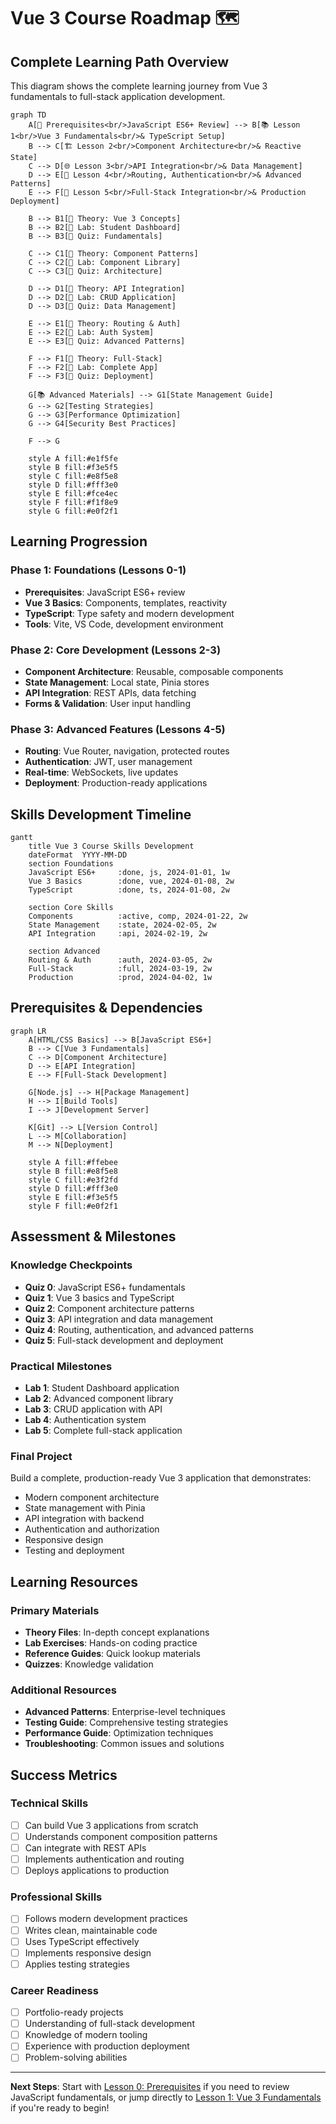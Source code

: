 # Vue 3 Course Roadmap 🗺️

## Complete Learning Path Overview

This diagram shows the complete learning journey from Vue 3 fundamentals to full-stack application development.

```mermaid
graph TD
    A[🎯 Prerequisites<br/>JavaScript ES6+ Review] --> B[📚 Lesson 1<br/>Vue 3 Fundamentals<br/>& TypeScript Setup]
    B --> C[🏗️ Lesson 2<br/>Component Architecture<br/>& Reactive State]
    C --> D[🌐 Lesson 3<br/>API Integration<br/>& Data Management]
    D --> E[🔐 Lesson 4<br/>Routing, Authentication<br/>& Advanced Patterns]
    E --> F[🚀 Lesson 5<br/>Full-Stack Integration<br/>& Production Deployment]

    B --> B1[📖 Theory: Vue 3 Concepts]
    B --> B2[🧪 Lab: Student Dashboard]
    B --> B3[📝 Quiz: Fundamentals]

    C --> C1[📖 Theory: Component Patterns]
    C --> C2[🧪 Lab: Component Library]
    C --> C3[📝 Quiz: Architecture]

    D --> D1[📖 Theory: API Integration]
    D --> D2[🧪 Lab: CRUD Application]
    D --> D3[📝 Quiz: Data Management]

    E --> E1[📖 Theory: Routing & Auth]
    E --> E2[🧪 Lab: Auth System]
    E --> E3[📝 Quiz: Advanced Patterns]

    F --> F1[📖 Theory: Full-Stack]
    F --> F2[🧪 Lab: Complete App]
    F --> F3[📝 Quiz: Deployment]

    G[📚 Advanced Materials] --> G1[State Management Guide]
    G --> G2[Testing Strategies]
    G --> G3[Performance Optimization]
    G --> G4[Security Best Practices]

    F --> G

    style A fill:#e1f5fe
    style B fill:#f3e5f5
    style C fill:#e8f5e8
    style D fill:#fff3e0
    style E fill:#fce4ec
    style F fill:#f1f8e9
    style G fill:#e0f2f1
```

## Learning Progression

### Phase 1: Foundations (Lessons 0-1)
- **Prerequisites**: JavaScript ES6+ review
- **Vue 3 Basics**: Components, templates, reactivity
- **TypeScript**: Type safety and modern development
- **Tools**: Vite, VS Code, development environment

### Phase 2: Core Development (Lessons 2-3)
- **Component Architecture**: Reusable, composable components
- **State Management**: Local state, Pinia stores
- **API Integration**: REST APIs, data fetching
- **Forms & Validation**: User input handling

### Phase 3: Advanced Features (Lessons 4-5)
- **Routing**: Vue Router, navigation, protected routes
- **Authentication**: JWT, user management
- **Real-time**: WebSockets, live updates
- **Deployment**: Production-ready applications

## Skills Development Timeline

```mermaid
gantt
    title Vue 3 Course Skills Development
    dateFormat  YYYY-MM-DD
    section Foundations
    JavaScript ES6+     :done, js, 2024-01-01, 1w
    Vue 3 Basics        :done, vue, 2024-01-08, 2w
    TypeScript          :done, ts, 2024-01-08, 2w

    section Core Skills
    Components          :active, comp, 2024-01-22, 2w
    State Management    :state, 2024-02-05, 2w
    API Integration     :api, 2024-02-19, 2w

    section Advanced
    Routing & Auth      :auth, 2024-03-05, 2w
    Full-Stack          :full, 2024-03-19, 2w
    Production          :prod, 2024-04-02, 1w
```

## Prerequisites & Dependencies

```mermaid
graph LR
    A[HTML/CSS Basics] --> B[JavaScript ES6+]
    B --> C[Vue 3 Fundamentals]
    C --> D[Component Architecture]
    D --> E[API Integration]
    E --> F[Full-Stack Development]

    G[Node.js] --> H[Package Management]
    H --> I[Build Tools]
    I --> J[Development Server]

    K[Git] --> L[Version Control]
    L --> M[Collaboration]
    M --> N[Deployment]

    style A fill:#ffebee
    style B fill:#e8f5e8
    style C fill:#e3f2fd
    style D fill:#fff3e0
    style E fill:#f3e5f5
    style F fill:#e0f2f1
```

## Assessment & Milestones

### Knowledge Checkpoints
- **Quiz 0**: JavaScript ES6+ fundamentals
- **Quiz 1**: Vue 3 basics and TypeScript
- **Quiz 2**: Component architecture patterns
- **Quiz 3**: API integration and data management
- **Quiz 4**: Routing, authentication, and advanced patterns
- **Quiz 5**: Full-stack development and deployment

### Practical Milestones
- **Lab 1**: Student Dashboard application
- **Lab 2**: Advanced component library
- **Lab 3**: CRUD application with API
- **Lab 4**: Authentication system
- **Lab 5**: Complete full-stack application

### Final Project
Build a complete, production-ready Vue 3 application that demonstrates:
- Modern component architecture
- State management with Pinia
- API integration with backend
- Authentication and authorization
- Responsive design
- Testing and deployment

## Learning Resources

### Primary Materials
- **Theory Files**: In-depth concept explanations
- **Lab Exercises**: Hands-on coding practice
- **Reference Guides**: Quick lookup materials
- **Quizzes**: Knowledge validation

### Additional Resources
- **Advanced Patterns**: Enterprise-level techniques
- **Testing Guide**: Comprehensive testing strategies
- **Performance Guide**: Optimization techniques
- **Troubleshooting**: Common issues and solutions

## Success Metrics

### Technical Skills
- [ ] Can build Vue 3 applications from scratch
- [ ] Understands component composition patterns
- [ ] Can integrate with REST APIs
- [ ] Implements authentication and routing
- [ ] Deploys applications to production

### Professional Skills
- [ ] Follows modern development practices
- [ ] Writes clean, maintainable code
- [ ] Uses TypeScript effectively
- [ ] Implements responsive design
- [ ] Applies testing strategies

### Career Readiness
- [ ] Portfolio-ready projects
- [ ] Understanding of full-stack development
- [ ] Knowledge of modern tooling
- [ ] Experience with production deployment
- [ ] Problem-solving abilities

---

**Next Steps**: Start with [Lesson 0: Prerequisites](../lesson0-prerequisites/readme.md) if you need to review JavaScript fundamentals, or jump directly to [Lesson 1: Vue 3 Fundamentals](../lesson1-setup/readme.md) if you're ready to begin!
